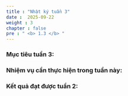 ```yaml
---
title : "Nhật ký tuần 3"
date :  2025-09-22
weight : 3
chapter : false
pre : " <b> 1.3 </b> "
---
```


### Mục tiêu tuần 3:

### Nhiệm vụ cần thực hiện trong tuần này:
<!-- Table Content -->



<!-- End of table -->
### Kết quả đạt được tuần 2:
